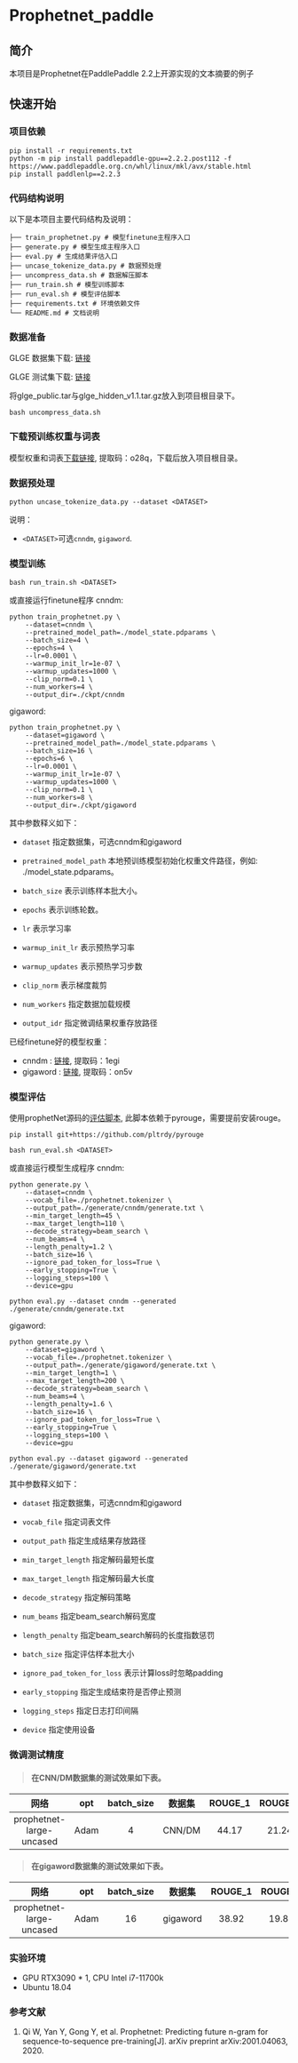 # Prophetnet_paddle

## 简介

本项目是Prophetnet在PaddlePaddle 2.2上开源实现的文本摘要的例子

## 快速开始

### 项目依赖
```
pip install -r requirements.txt
python -m pip install paddlepaddle-gpu==2.2.2.post112 -f https://www.paddlepaddle.org.cn/whl/linux/mkl/avx/stable.html
pip install paddlenlp==2.2.3
```
### 代码结构说明

以下是本项目主要代码结构及说明：

```text
├── train_prophetnet.py # 模型finetune主程序入口
├── generate.py # 模型生成主程序入口
├── eval.py # 生成结果评估入口
├── uncase_tokenize_data.py # 数据预处理
├── uncompress_data.sh # 数据解压脚本
├── run_train.sh # 模型训练脚本
├── run_eval.sh # 模型评估脚本
├── requirements.txt # 环境依赖文件
└── README.md # 文档说明
```

### 数据准备
GLGE 数据集下载: [链接](https://drive.google.com/file/d/1F4zppa9Gqrh6iNyVsZJkxfbm5waalqEA/view)

GLGE 测试集下载: [链接](https://drive.google.com/file/d/11lDXIG87dChIfukq3x2Wx4r5_duCRm_J/view)

将glge_public.tar与glge_hidden_v1.1.tar.gz放入到项目根目录下。

```
bash uncompress_data.sh
```

### 下载预训练权重与词表
模型权重和词表[下载链接](https://pan.baidu.com/s/1FOnd01rNvDJoONYegacq1Q), 提取码：o28q，下载后放入项目根目录。

### 数据预处理
```
python uncase_tokenize_data.py --dataset <DATASET>
```

说明：

- `<DATASET>`可选`cnndm`, `gigaword`.

### 模型训练
```
bash run_train.sh <DATASET>
```
或直接运行finetune程序
cnndm:
```
python train_prophetnet.py \
    --dataset=cnndm \
    --pretrained_model_path=./model_state.pdparams \
    --batch_size=4 \
    --epochs=4 \
    --lr=0.0001 \
    --warmup_init_lr=1e-07 \
    --warmup_updates=1000 \
    --clip_norm=0.1 \
    --num_workers=4 \
    --output_dir=./ckpt/cnndm
```
gigaword:
```
python train_prophetnet.py \
    --dataset=gigaword \
    --pretrained_model_path=./model_state.pdparams \
    --batch_size=16 \
    --epochs=6 \
    --lr=0.0001 \
    --warmup_init_lr=1e-07 \
    --warmup_updates=1000 \
    --clip_norm=0.1 \
    --num_workers=8 \
    --output_dir=./ckpt/gigaword
```

其中参数释义如下：

- `dataset` 指定数据集，可选cnndm和gigaword

- `pretrained_model_path` 本地预训练模型初始化权重文件路径，例如: ./model_state.pdparams。

- `batch_size` 表示训练样本批大小。

- `epochs` 表示训练轮数。

- `lr` 表示学习率

- `warmup_init_lr` 表示预热学习率

- `warmup_updates` 表示预热学习步数

- `clip_norm` 表示梯度裁剪

- `num_workers` 指定数据加载规模

- `output_idr` 指定微调结果权重存放路径

已经finetune好的模型权重：

- cnndm : [链接](https://pan.baidu.com/s/1cemrUDxkqEW9raoasJ_VKw), 提取码：1egi
- gigaword : [链接](https://pan.baidu.com/s/1qRH2FStT3vNQtDjZLkYJBQ), 提取码：on5v

### 模型评估
使用prophetNet源码的[评估脚本](https://pan.baidu.com/s/1FOnd01rNvDJoONYegacq1Q), 此脚本依赖于pyrouge，需要提前安装rouge。
```
pip install git+https://github.com/pltrdy/pyrouge
```
```
bash run_eval.sh <DATASET>
```
或直接运行模型生成程序
cnndm:
```
python generate.py \
    --dataset=cnndm \
    --vocab_file=./prophetnet.tokenizer \
    --output_path=./generate/cnndm/generate.txt \
    --min_target_length=45 \
    --max_target_length=110 \
    --decode_strategy=beam_search \
    --num_beams=4 \
    --length_penalty=1.2 \
    --batch_size=16 \
    --ignore_pad_token_for_loss=True \
    --early_stopping=True \
    --logging_steps=100 \
    --device=gpu
   
python eval.py --dataset cnndm --generated ./generate/cnndm/generate.txt
```
gigaword:
```
python generate.py \
    --dataset=gigaword \
    --vocab_file=./prophetnet.tokenizer \
    --output_path=./generate/gigaword/generate.txt \
    --min_target_length=1 \
    --max_target_length=200 \
    --decode_strategy=beam_search \
    --num_beams=4 \
    --length_penalty=1.6 \
    --batch_size=16 \
    --ignore_pad_token_for_loss=True \
    --early_stopping=True \
    --logging_steps=100 \
    --device=gpu
    
python eval.py --dataset gigaword --generated ./generate/gigaword/generate.txt
```

其中参数释义如下：

- `dataset` 指定数据集，可选cnndm和gigaword

- `vocab_file` 指定词表文件

- `output_path` 指定生成结果存放路径

- `min_target_length` 指定解码最短长度

- `max_target_length` 指定解码最大长度

- `decode_strategy` 指定解码策略

- `num_beams` 指定beam_search解码宽度

- `length_penalty` 指定beam_search解码的长度指数惩罚

- `batch_size` 指定评估样本批大小

- `ignore_pad_token_for_loss` 表示计算loss时忽略padding

- `early_stopping` 指定生成结束符是否停止预测

- `logging_steps` 指定日志打印间隔

- `device` 指定使用设备

### 微调测试精度
>#### 在CNN/DM数据集的测试效果如下表。

|网络 |opt|batch_size|数据集|ROUGE_1|ROUGE_2|ROUGE_L|
| :---: | :---: | :---: | :---: | :---: | :---: | :---: |
|prophetnet-large-uncased|Adam|4|CNN/DM|44.17|21.24|41.36|

>#### 在gigaword数据集的测试效果如下表。

|网络 |opt|batch_size|数据集|ROUGE_1|ROUGE_2|ROUGE_L|
| :---: | :---: | :---: | :---: | :---: | :---: | :---: |
|prophetnet-large-uncased|Adam|16|gigaword|38.92|19.81|36.06|


### 实验环境
- GPU RTX3090 * 1, CPU Intel i7-11700k
- Ubuntu 18.04

### 参考文献
1. Qi W, Yan Y, Gong Y, et al. Prophetnet: Predicting future n-gram for sequence-to-sequence pre-training[J]. arXiv preprint arXiv:2001.04063, 2020.